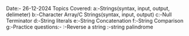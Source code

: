 Date:- 26-12-2024
Topics Covered:
a:-Strings(syntax, input, output, delimeter) 
b:-Character Array/C Strings(syntax, input, output) 
c:-Null Terminator
d:-String literals
e:-String Concatenation
f:-String Comparison 
g:-Practice questions:- 
      :-Reverse a string :-string palindrome
